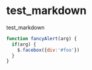 test_markdown
=============

test_markdown

```javascript
function fancyAlert(arg) {
  if(arg) {
    $.facebox({div:'#foo'})
  }
}
```

